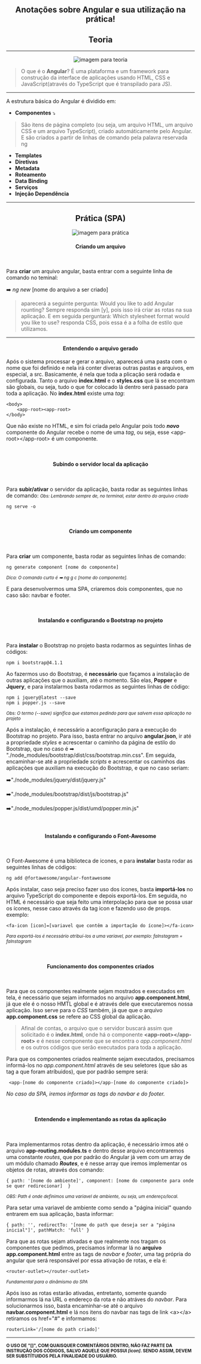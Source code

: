 <section style="text-align: center">

# Anotações sobre Angular e sua utilização na prática! 

## Teoria

---

![imagem para teoria](https://live.mrf.io/statics/i/ps/amenteemaravilhosa.com.br/wp-content/uploads/2019/01/teoria-da-carga-cognitiva-john-sweller.jpg)

</section>


>O que é o **Angular**?
>É uma plataforma e um framework para construção da interface de aplicações usando HTML, CSS e JavaScript(através do TypeScript que é transpilado para JS).


---

A estrutura básica do Angular é dividido em:

- **Componentes** ⤵️ 


>São itens de página completo (ou seja, um arquivo HTML, um arquivo CSS e um arquivo TypeScript), criado automáticamente pelo Angular. E são criados a partir de linhas de comando pela palavra reservada ng


- **Templates**
- **Diretivas**
- **Metadata**
- **Roteamento**
- **Data Binding**
- **Serviços**
- **Injeção Dependência**

---

<section style="text-align: center">

## Prática (SPA)

![imagem para prática](https://cio.com.br/wp-content/uploads/2019/11/por-que-a-linguagem-rust-esta-em-ascensao.jpg)

#### Criando um arquivo

</section>
<br>

Para **criar** um arquivo angular, basta entrar com a seguinte linha de comando no teminal:

➡️ *ng new* [nome do arquivo a ser criado]

>aparecerá a seguinte pergunta: Would you like to add Angular rounting? Sempre responda sim [y], pois isso irá criar as rotas na sua aplicação. E em seguida perguntará: Which stylesheet format would you like to use? responda CSS, pois essa é a a folha de estilo que utilizamos.

---
<section style="text-align: center">

#### Entendendo o arquivo gerado

</section>

Após o sistema processar e gerar o arquivo, aparececá uma pasta com o nome que foi definido e nela irá conter diveras outras pastas e arquivos, em especial, a src. Basicamente, é nela que toda a plicação será rodada e configurada.
Tanto o arquivo **index.html** e o **styles.css** que lá se encontram são globais, ou seja, tudo o que for colocado lá dentro será passado para toda a aplicação.
No **index.html** existe uma *tag*:

~~~
<body>
    <app-root><app-root>
</body>
~~~

Que não existe no HTML, e sim foi criada pelo Angular pois todo <em>**novo**</em> componente do Angular recebe o nome de uma *tag*, ou seja, esse \<app-root>\</app-root> é um componente.

<br>
<section style="text-align: center">

#### Subindo o servidor local da aplicação

</section>
<br>

Para **subir/ativar** o servidor da aplicação, basta rodar as seguintes linhas de comando:
<small><em>Obs: Lembrando sempre de, no terminal, estar dentro do arquivo criado</em></small>

~~~
ng serve -o
~~~

<br>
<section style="text-align: center">

#### Criando um componente

</section>
<br>

Para **criar** um componente, basta rodar as seguintes linhas de comando:

~~~
ng generate component [nome do componente]
~~~
<small><em>Dica: O comando curto é ➡ ng g c [nome do componente].</em></small>

E para desenvolvermos uma SPA, criaremos dois componentes, que no caso são: navbar e footer.

<br>
<section style="text-align: center">

#### Instalando e configurando o Bootstrap no projeto

</section>
<br>

Para **instalar** o Bootstrap no projeto basta rodarmos as seguintes linhas de códigos:

~~~
npm i bootstrap@4.1.1
~~~

Ao fazermos uso do Bootstrap, é **necessário** que façamos a instalação de outras aplicações que o auxiliam, até o momento. São elas, **Popper** e **Jquery**, e para instalarmos basta rodarmos as seguintes linhas de código:

~~~
npm i jquery@latest --save
npm i popper.js --save
~~~
<small><em>Obs: O termo (--save) significa que estamos pedindo para que salvem essa aplicação no projeto</em></small>

Após a instalação, é necessário a aconfiguração para a execução do Bootstrap no projeto. Para isso, basta entrar no arquivo **angular.json**, ir até a propriedade *styles* e acrescentar o caminho da página de estilo do Bootstrap, que no caso é ➡ "./node_modules/bootstrap/dist/css/bootstrap.min.css". Em seguida, encaminhar-se até a propriedade *scripts* e acrescentar os caminhos das aplicações que auxiliam na execução do Bootstrap, e que no caso seriam:

➡️"./node_modules/jquery/dist/jquery.js"

➡️"./node_modules/bootstrap/dist/js/bootstrap.js"

➡️"./node_modules/popper.js/dist/umd/popper.min.js"

<br>
<section style="text-align: center">

#### Instalando e configurando o Font-Awesome

</section>
<br>

O Font-Awesome é uma biblioteca de icones, e para **instalar** basta rodar as seguintes linhas de códigos:

~~~
ng add @fortawesome/angular-fontawesome
~~~

Após instalar, caso seja preciso fazer uso dos ícones, basta **importá-los** no arquivo TypeScript do componente e depois exportá-los. Em seguida, no HTML é necessário que seja feito uma interpolação para que se possa usar os ícones, nesse caso através da tag icon e fazendo uso de props. exemplo:

~~~
<fa-icon [icon]=[variavel que contêm a importação do ícone]></fa-icon>
~~~

<small><em>Para exportá-los é necessário atribuí-los a uma variavel, por exemplo: faInstagram = faInstagram</em></small>

<br>
<section style="text-align: center">

#### Funcionamento dos componentes criados

</section>
<br>

Para que os componentes realmente sejam mostrados e executados em tela, é necessário que sejam informados no arquivo **app.component.html**, já que ele é o nosso HMTL global e é através dele que executaremos nossa aplicação. Isso serve para o *CSS* também, já que que o arquivo **app.component.css** se refere ao CSS global da aplicação. 

>Afinal de contas, o arquivo que o servidor buscará assim que solicitado é o **index.html**, onde há o componente **\<app-root>\</app-root>** e é nesse componente que se encontra o *app.component.html* e os outros códigos que serão executados para toda a aplicação.

Para que os componentes criados realmente sejam executados, precisamos informá-los no *app.component.html* através de seu seletores (que são as tag a que foram atríbuidos), que por padrão sempre será:

~~~
 <app-[nome do componente criado]></app-[nome do componente criado]>
~~~

<em>No caso da SPA, iremos informar as tags do navbar e do footer.</em>

<br>
<section style="text-align: center">

#### Entendendo e implementando as rotas da aplicação

</section>
<br>

Para implementarmos rotas dentro da aplicação, é necessário irmos até o arquivo **app-routing.modules.ts** e dentro desse arquivo encontraremos uma constante *routes*, que por padrão do Angular já vem com um array de um módulo chamado <em>**Routes**</em>, e é nesse array que iremos implementar os objetos de rotas, através dos comando: 

~~~
{ path: '[nome do ambiente]', component: [nome do componente para onde se quer redirecionar]  }
~~~

<small><em>OBS: Path é onde definimos uma variavel de ambiente, ou seja, um endereço/local.</em></small>

Para setar uma variavel de ambiente como sendo a "página inicial" quando entrarem em sua aplicação, basta informar:

~~~
{ path: '', redirectTo: '[nome do path que deseja ser a "página inicial"]', pathMatch: 'full' }
~~~

Para que as rotas sejam ativadas e que realmente nos tragam os componentes que pedimos, precisamos informar lá no **arquivo app.component.html** entre as tags de *navbar* e *footer*, uma tag própria do angular que será responsável por essa ativação de rotas, e ela é:

~~~
<router-outlet></router-outlet>
~~~
<small><em>Fundamental para o dinâmismo do SPA</em></small>

Após isso as rotas estarão ativadas, entretanto, somente quando informarmos lá na URL o endereço da rota e não atráves do *navbar*. Para solucionarmos isso, basta encaminhar-se até o arquivo **navbar.component.html** e lá nos itens do navbar nas tags de link \<a>\</a> retiramos os href="#" e informamos:

~~~
routerLink='/[nome do path criado]'
~~~


---

<small>**O USO DE "[]", COM QUAISQUER COMENTÁRIOS DENTRO, NÃO FAZ PARTE DA INSTRUÇÃO DOS CÓDIGOS, SALVO AQUELE QUE POSSUI *[icon]*. SENDO ASSIM, DEVEM SER SUBSTÍTUIDOS PELA FINALIDADE DO USUÁRIO.**</small>